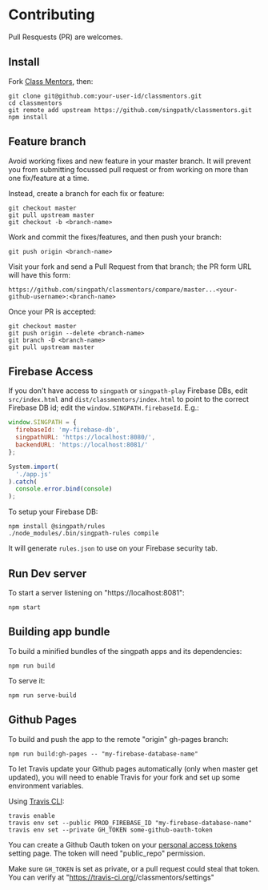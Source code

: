 # Contributing

Pull Resquests (PR) are welcomes.


## Install

Fork [Class Mentors], then:

```shell
git clone git@github.com:your-user-id/classmentors.git
cd classmentors
git remote add upstream https://github.com/singpath/classmentors.git
npm install
```


## Feature branch

Avoid working fixes and new feature in your master branch. It will prevent you
from submitting focussed pull request or from working on more than one
fix/feature at a time.

Instead, create a branch for each fix or feature:
```shell
git checkout master
git pull upstream master
git checkout -b <branch-name>
```

Work and commit the fixes/features, and then push your branch:
```shell
git push origin <branch-name>
```

Visit your fork and send a Pull Request from that branch; the PR form URL
will have this form:

    https://github.com/singpath/classmentors/compare/master...<your-github-username>:<branch-name>

Once your PR is accepted:
```shell
git checkout master
git push origin --delete <branch-name>
git branch -D <branch-name>
git pull upstream master
```


## Firebase Access

If you don't have access to `singpath` or `singpath-play` Firebase DBs, edit
`src/index.html` and `dist/classmentors/index.html` to point to the correct
Firebase DB id; edit the `window.SINGPATH.firebaseId`. E.g.:
```javascript
window.SINGPATH = {
  firebaseId: 'my-firebase-db',
  singpathURL: 'https://localhost:8080/',
  backendURL: 'https://localhost:8081/'
};

System.import(
  './app.js'
).catch(
  console.error.bind(console)
);
```

To setup your Firebase DB:
```
npm install @singpath/rules
./node_modules/.bin/singpath-rules compile
```

It will generate `rules.json` to use on your Firebase security tab.


## Run Dev server

To start a server listening on "https://localhost:8081":
```shell
npm start
```


## Building app bundle

To build a minified bundles of the singpath apps and its dependencies:
```shell
npm run build
```

To serve it:
```shell
npm run serve-build
```

## Github Pages

To build and push the app to the remote "origin" gh-pages branch:
```shell
npm run build:gh-pages -- "my-firebase-database-name"
```

To let Travis update your Github pages automatically (only when master get updated),
you will need to enable Travis for your fork and set up some environment variables.

Using [Travis CLI]:
```shell
travis enable
travis env set --public PROD_FIREBASE_ID "my-firebase-database-name"
travis env set --private GH_TOKEN some-github-oauth-token
```

You can create a Github Oauth token on your [personal access tokens] setting
page. The token will need "public_repo" permission.

Make sure `GH_TOKEN` is set as private, or a pull request could steal that
token. You can verify at
"https://travis-ci.org/<your-github-id>/classmentors/settings"

[Class Mentors]: https://github.com/singpath/classmentors
[Travis CLI]: https://github.com/travis-ci/travis.rb#installation
[personal access tokens]: https://github.com/settings/tokens
